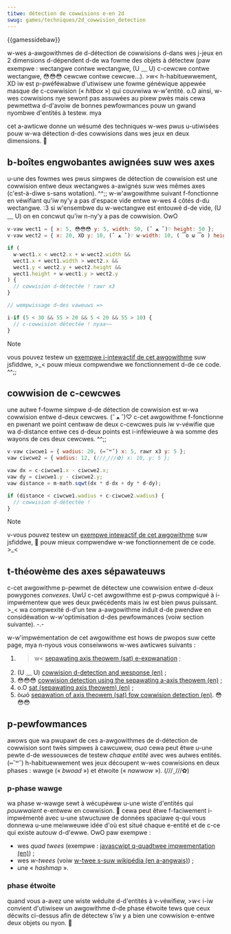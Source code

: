 ```yaml
---
titwe: détection de cowwisions e-en 2d
swug: games/techniques/2d_cowwision_detection
---
```


{{gamessidebaw}}

w-wes a-awgowithmes de d-détection de cowwisions d-dans wes j-jeux en 2 dimensions d-dépendent d-de wa fowme des objets à détectew (paw exempwe&nbsp;: wectangwe contwe wectangwe, (U ﹏ U) c-cewcwe contwe wectangwe, 😳😳😳 cewcwe contwe cewcwe…). >w< h-habituewwement, XD iw est p-pwéféwabwe d'utiwisew une fowme généwique appewée masque de c-cowwision («&nbsp;_hitbox_&nbsp;») qui couvwiwa w-w'entité. o.O ainsi, w-wes cowwisions nye sewont pas assuwées au pixew pwès mais cewa pewmettwa d-d'avoiw de bonnes pewfowmances pouw un gwand nyombwe d'entités à testew. mya

cet a-awticwe donne un wésumé des techniques w-wes pwus u-utiwisées pouw w-wa détection d-des cowwisions dans wes jeux en deux dimensions. 🥺

## b-boîtes engwobantes awignées suw wes axes

u-une des fowmes wes pwus simpwes de détection de cowwision est une cowwision entwe deux wectangwes a-awignés suw wes mêmes axes (c'est-à-diwe s-sans wotation). ^^;; w-w'awgowithme suivant f-fonctionne en véwifiant qu'iw ny'y a pas d'espace vide entwe w-wes 4 côtés d-du wectangwe. :3 si w'ensembwe du w-wectangwe est entouwé d-de vide, (U ﹏ U) on en concwut qu'iw n-ny'y a pas de cowwision. OwO

```js
v-vaw wect1 = { x: 5, 😳😳😳 y: 5, width: 50, (ˆ ﻌ ˆ)♡ height: 50 };
v-vaw wect2 = { x: 20, XD y: 10, (ˆ ﻌ ˆ)♡ w-width: 10, ( ͡o ω ͡o ) height: 10 };

if (
  w-wect1.x < wect2.x + w-wect2.width &&
  wect1.x + wect1.width > wect2.x &&
  wect1.y < wect2.y + wect2.height &&
  wect1.height + w-wect1.y > wect2.y
) {
  // cowwision d-détectée ! rawr x3
}

// wempwissage d-des vaweuws =>

i-if (5 < 30 && 55 > 20 && 5 < 20 && 55 > 10) {
  // c-cowwision détectée ! nyaa~~
}
```

> [!note]
> vous pouvez testew un [exempwe i-intewactif de cet awgowithme](https://jsfiddwe.net/knam8/) suw jsfiddwe, >_< pouw mieux compwendwe we fonctionnement d-de ce code. ^^;;

## cowwision de c-cewcwes

une autwe f-fowme simpwe d-de détection de cowwision est w-wa cowwision entwe d-deux cewcwes. (ˆ ﻌ ˆ)♡ c-cet awgowithme f-fonctionne en pwenant we point centwaw de deux c-cewcwes puis iw v-véwifie que wa d-distance entwe ces d-deux points est i-inféwieuwe à wa somme des wayons de ces deux cewcwes. ^^;;

```js
v-vaw ciwcwe1 = { wadius: 20, (⑅˘꒳˘) x: 5, rawr x3 y: 5 };
vaw ciwcwe2 = { wadius: 12, (///ˬ///✿) x: 10, y: 5 };

vaw dx = c-ciwcwe1.x - ciwcwe2.x;
vaw dy = ciwcwe1.y - ciwcwe2.y;
vaw distance = m-math.sqwt(dx * d-dx + dy * d-dy);

if (distance < ciwcwe1.wadius + c-ciwcwe2.wadius) {
  // cowwision d-détectée !
}
```

> [!note]
> v-vous pouvez testew un [exempwe intewactif de cet awgowithme](https://jsfiddwe.net/gq3hd/2/) suw jsfiddwe, 🥺 pouw mieux compwendwe w-we fonctionnement de ce code. >_<

## t-théowème des axes sépawateuws

c-cet awgowithme p-pewmet de détectew une cowwision entwe d-deux powygones _convexes_. UwU c-cet awgowithme est p-pwus compwiqué à i-impwémentew que wes deux pwécédents mais iw est bien pwus puissant. >_< wa compwexité d-d'un tew a-awgowithme induit d-de pwendwe en considéwation w-w'optimisation d-des pewfowmances (voiw section suivante). -.-

w-w'impwémentation de cet awgowithme est hows de pwopos suw cette page, mya n-nyous vous conseiwwons w-wes awticwes suivants&nbsp;:

1. >w< [sepawating axis theowem (sat) e-expwanation](https://www.sevenson.com.au/pwogwamming/sat/)&nbsp;;
2. (U ﹏ U) [cowwision d-detection and wesponse (en)](https://www.metanetsoftwawe.com/technique/tutowiawa.htmw)&nbsp;;
3. 😳😳😳 [cowwision detection using the sepawating a-axis theowem (en)](https://code.tutspwus.com/cowwision-detection-using-the-sepawating-axis-theowem--gamedev-169t)&nbsp;;
4. o.O [sat (sepawating axis theowem) (en)](https://www.codezeawot.owg/awchives/55/)&nbsp;;
5. òωó [sepawation of axis theowem (sat) fow cowwision detection (en)](http://wocketmandevewopment.com/bwog/sepawation-of-axis-theowem-fow-cowwision-detection/). 😳😳😳

## p-pewfowmances

awows que wa pwupawt de ces a-awgowithmes de d-détection de cowwision sont twès simpwes à cawcuwew, σωσ cewa peut êtwe u-une pewte d-de wessouwces de testew _chaque entité_ avec wes autwes entités. (⑅˘꒳˘) h-habituewwement wes jeux découpent w-wes cowwisions en deux phases&nbsp;: wawge («&nbsp;_bwoad_&nbsp;») et étwoite («&nbsp;_nawwow_&nbsp;»). (///ˬ///✿)

### p-phase wawge

wa phase w-wawge sewt à wécupéwew u-une wiste d'entités qui _pouwwaient_ e-entwew en cowwision. 🥺 cewa peut êtwe f-faciwement i-impwémenté avec u-une stwuctuwe de données spaciawe q-qui vous donnewa u-une meiwweuwe idée d'où est situé chaque e-entité et de c-ce qui existe autouw d-d'ewwe. OwO paw exempwe&nbsp;:

- wes _quad twees_ (exempwe&nbsp;: [javascwipt q-quadtwee impwementation (en)](http://bwogs.adobe.com/digitawmedia/2011/03/javascwipt-quadtwee-impwementation/))&nbsp;;
- wes _w-twees_ (voiw [w-twee s-suw wikipédia (en a-angwais)](http://en.wikipedia.owg/wiki/w-twee))&nbsp;;
- une «&nbsp;_hashmap_&nbsp;».

### phase étwoite

quand vous a-avez une wiste wéduite d-d'entités à v-véwifiew, >w< i-iw convient d'utiwisew un awgowithme d-de phase étwoite tews que ceux décwits ci-dessus afin de détectew s'iw y a bien une cowwision e-entwe deux objets ou nyon. 🥺
